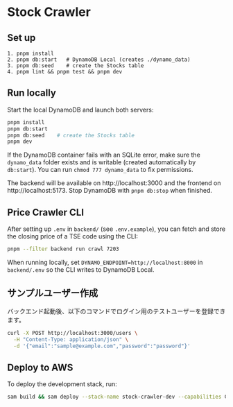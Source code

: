 # Stock Crawler

## Set up

```
1. pnpm install
2. pnpm db:start   # DynamoDB Local (creates ./dynamo_data)
3. pnpm db:seed    # create the Stocks table
4. pnpm lint && pnpm test && pnpm dev
```

## Run locally

Start the local DynamoDB and launch both servers:

```bash
pnpm install
pnpm db:start
pnpm db:seed    # create the Stocks table
pnpm dev
```

If the DynamoDB container fails with an SQLite error, make sure the
`dynamo_data` folder exists and is writable (created automatically by
`db:start`). You can run `chmod 777 dynamo_data` to fix permissions.

The backend will be available on http://localhost:3000 and the frontend on http://localhost:5173.
Stop DynamoDB with `pnpm db:stop` when finished.

## Price Crawler CLI

After setting up `.env` in `backend/` (see `.env.example`), you can fetch and
store the closing price of a TSE code using the CLI:

```bash
pnpm --filter backend run crawl 7203
```

When running locally, set `DYNAMO_ENDPOINT=http://localhost:8000` in
`backend/.env` so the CLI writes to DynamoDB Local.

## サンプルユーザー作成

バックエンド起動後、以下のコマンドでログイン用のテストユーザーを登録できます。

```bash
curl -X POST http://localhost:3000/users \
  -H "Content-Type: application/json" \
  -d '{"email":"sample@example.com","password":"password"}'
```

## Deploy to AWS

To deploy the development stack, run:

```bash
sam build && sam deploy --stack-name stock-crawler-dev --capabilities CAPABILITY_IAM
```


